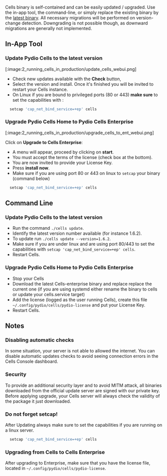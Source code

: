 Cells binary is self-contained and can be easily updated / upgraded. Use the in-app tool, the command-line, or simply replace the existing binary by the [latest binary](/en/download). All necessary migrations will be performed on version-change detection. Downgrading is not possible though, as downward migrations are generally not implemented.

## In-App Tool

### Update Pydio Cells to the latest version

[:image:2_running_cells_in_production/update_cells_webui.png]

- Check new updates available with the **Check** button,
- Select the version and install. Once it's finished you will be invited to restart your Cells instance.
- On Linux if you are bound to privileged ports (80 or 443) **make sure**  to set the capabilities with :

```sh
  setcap 'cap_net_bind_service=+ep' cells
```

### Upgrade Pydio Cells Home to Pydio Cells Enterprise

[:image:2_running_cells_in_production/upgrade_cells_to_ent_webui.png]

Click on **Upgrade to Cells Enterprise**:

- A menu will appear, proceed by clicking on **start**.
- You must accept the terms of the license (check box at the bottom).
- You are now invited to provide your License Key.
- Press **install now**.
- Make sure if you are using port 80 or 443 on linux to `setcap` your binary (command below)

```sh
  setcap 'cap_net_bind_service=+ep' cells
```

## Command Line

### Update Pydio Cells to the latest version

- Run the command `./cells update`.
- Identify the latest version number available (for instance 1.6.2).
- To update run `./cells update --version=1.6.2`.
- Make sure if you are under linux and are using port 80/443 to set the capabilities with `setcap 'cap_net_bind_service=+ep' cells`.
- Restart Cells.

### Upgrade Pydio Cells Home to Pydio Cells Enterprise

- Stop your Cells
- Download the latest Cells-enterprise binary and replace replace the current one (if you are using systemd either rename the binary to cells or update your cells.service target)
- Add the license (logged as the user running Cells), create this file `~/.config/pydio/cells/pydio-license` and put your License Key.
- Restart Cells.

## Notes

### Disabling automatic checks

In some situation, your server is not able to allowed the internet. You can disable automatic updates checks to avoid seeing connection errors in the Cells Console dashboard.

### Security

To provide an additional security layer and to avoid MITM attack, all binaries downloaded from the official update server are signed with our private key. Before applying upgrade, your Cells server will always check the validity of the package it just downloaded.

### Do not forget setcap!

After Updating always make sure to set the capabilities if you are running on a linux server.

```sh
  setcap 'cap_net_bind_service=+ep' cells
```

### Upgrading from Cells to Cells Enterprise

After upgrading to Enterprise, make sure that you have the license file, located in `~/.config/pydio/cells/pydio-license`.
